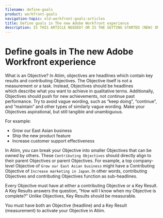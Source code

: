 ```yaml
---
filename: define-goals
product: workfront-goals
navigation-topic: old-workfront-goals-articles
title: Define goals in The new Adobe Workfront experience
description: IS THIS ARTICLE NEEDED? OR IS THE GETTING STARTED (NEW) ONE COVERING THIS INFO?? or the article about creating goals in the Guidelines section???
---
```


# Define goals in The new Adobe Workfront experience

<!--
IS THIS ARTICLE NEEDED? OR IS THE GETTING STARTED (NEW) ONE COVERING THIS INFO?? or the article about creating goals in the Guidelines section???
-->

What is an Objective? In Atiim, objectives are headlines which contain key results and contributing Objectives.&nbsp;The Objective itself is not a measurement or a task. Instead, Objectives should be headlines which&nbsp;describe what you want to achieve in qualitative terms. Additionally, Objectives should push for new achievements, not continue past performance. Try to avoid vague wording, such as “keep doing”, “continue”, and “maintain” and other types of similarly vague wording. Make your Objectives aspirational, but still tangible and unambiguous.

For example:

* Grow our East Asian business
* Ship the new product feature
* Increase customer support effectiveness

In Atiim, you can break your Objective into smaller Objectives that can be owned by others. These `Contributing Objectives` should directly align to their parent Objectives or parent Objectives. For example, a top company-level Objective of `Grow our East Asian business` might have a Contributing Objective of `Increase marketing in Japan`. In other words, contributing Objectives and contributing Objectives function as sub-headlines.

Every Objective must have at either a contributing Objective or a Key Result. A Key Results answers the question, “How will I know when my Objective is complete?” Unlike Objectives, Key Results should be measurable.

You must have both an Objective (headline) and a Key Result (measurement) to activate your Objective in Atiim.
